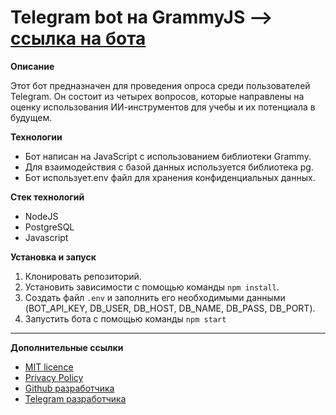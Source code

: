 # Telegram bot на GrammyJS --> [cсылка на бота](https://t.me/read_answer_bot)

**Описание**

Этот бот предназначен для проведения опроса среди пользователей Telegram. Он состоит из четырех вопросов, которые направлены на оценку использования ИИ-инструментов для учебы и их потенциала в будущем.

**Технологии**

- Бот написан на JavaScript с использованием библиотеки Grammy.
- Для взаимодействия с базой данных используется библиотека pg.
- Бот использует.env файл для хранения конфиденциальных данных.

**Стек технологий**
- NodeJS
- PostgreSQL
- Javascript

**Установка и запуск**

1. Клонировать репозиторий.
2. Установить зависимости с помощью команды `npm install`.
3. Создать файл `.env` и заполнить его необходимыми данными (BOT_API_KEY, DB_USER, DB_HOST, DB_NAME, DB_PASS, DB_PORT).
4. Запустить бота с помощью команды `npm start`

---
**Дополнительные ссылки**
- [MIT licence](LICENSE)
- [Privacy Policy](Privacy-policy.md)
- [Github разработчика](https://github.com/maxim-klenov)
- [Telegram разработчика](https://t.me/tgxzz)

